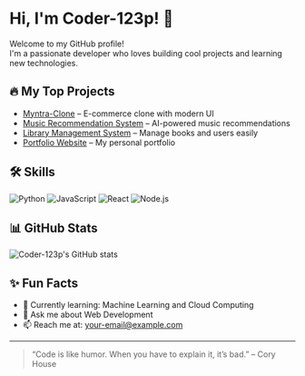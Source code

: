 <!-- Hi there 👋 -->

# Hi, I'm Coder-123p! 🚀

Welcome to my GitHub profile!  
I'm a passionate developer who loves building cool projects and learning new technologies.

## 🔥 My Top Projects

- [Myntra-Clone](https://github.com/Coder-123p/Myntra-Clone) – E-commerce clone with modern UI
- [Music Recommendation System](https://github.com/Coder-123p/Music-Recommendation-System-Using-Spotify-Dataset) – AI-powered music recommendations
- [Library Management System](https://github.com/Coder-123p/LibraryManagementSystem) – Manage books and users easily
- [Portfolio Website](https://github.com/Coder-123p/Portfolio) – My personal portfolio

## 🛠️ Skills

![Python](https://img.shields.io/badge/Python-3776AB?style=for-the-badge&logo=python&logoColor=white)
![JavaScript](https://img.shields.io/badge/JavaScript-F7DF1E?style=for-the-badge&logo=javascript&logoColor=black)
![React](https://img.shields.io/badge/React-20232A?style=for-the-badge&logo=react&logoColor=61DAFB)
![Node.js](https://img.shields.io/badge/Node.js-339933?style=for-the-badge&logo=nodedotjs&logoColor=white)

## 📊 GitHub Stats

![Coder-123p's GitHub stats](https://github-readme-stats.vercel.app/api?username=Coder-123p&show_icons=true&theme=radical)

## ✨ Fun Facts

- 🌱 Currently learning: Machine Learning and Cloud Computing
- 💬 Ask me about Web Development
- 📫 Reach me at: [your-email@example.com](mailto:your-email@example.com)

---

> “Code is like humor. When you have to explain it, it’s bad.” – Cory House

